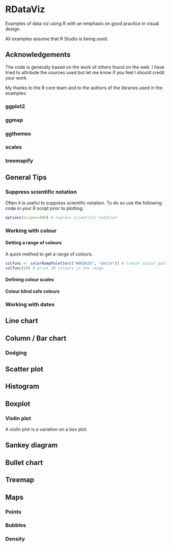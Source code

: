 # RDataViz
Examples of data viz using R with an emphasis on good practice in visual design.

All examples assume that R Studio is being used.

## Acknowledgements

The code is generally based on the work of others found on the web.  I have tried to attribute the sources used but let me know if you feel I should credit your work.

My thanks to the R core team and to the authors of the libraries used in the examples:

### ggplot2

### ggmap

### ggthemes

### scales

### treemapify





## General Tips

### Suppress scientific notation

Often it is useful to suppress scientific notation.  To do so use the following code in your R script prior to plotting:

```r
options(scipen=999) # supress scientific notation
```

### Working with colour

#### Getting a range of colours

A quick method to get a range of colours:

```r
colfunc <- colorRampPalette(c("#8E0A26", "white")) # Create colour palette between two colours
colfunc(20) # print 20 colours in the range
```

#### Defining colour scales



#### Colour blind safe colours



### Working with dates



## Line chart




## Column / Bar chart


### Dodging


## Scatter plot



## Histogram


## Boxplot


### Violin plot

A violin plot is a variation on a box plot.

## Sankey diagram


## Bullet chart



## Treemap


## Maps

### Points

### Bubbles

### Density






